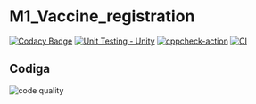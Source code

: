 # M1_Vaccine_registration
[![Codacy Badge](https://app.codacy.com/project/badge/Grade/d63707f3f43c4c18ac39df4cc6767629)](https://www.codacy.com/gh/KeeKs36/M1_Vaccine_registration/dashboard?utm_source=github.com&amp;utm_medium=referral&amp;utm_content=KeeKs36/M1_Vaccine_registration&amp;utm_campaign=Badge_Grade)
[![Unit Testing - Unity](https://github.com/KeeKs36/M1_Vaccine_registration/actions/workflows/unity.yml/badge.svg)](https://github.com/KeeKs36/M1_Vaccine_registration/actions/workflows/unity.yml)
[![cppcheck-action](https://github.com/KeeKs36/M1_Vaccine_registration/actions/workflows/cppcheck.yml/badge.svg)](https://github.com/KeeKs36/M1_Vaccine_registration/actions/workflows/cppcheck.yml)
[![CI](https://github.com/KeeKs36/M1_Vaccine_registration/actions/workflows/main.yml/badge.svg)](https://github.com/KeeKs36/M1_Vaccine_registration/actions/workflows/main.yml)
## Codiga
![code quality ](https://api.codiga.io/project/32430/score/svg)
